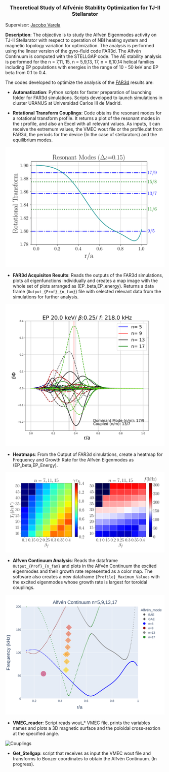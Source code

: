 <h3 align="center"> Theoretical Study of Alfvénic Stability Optimization for TJ-II Stellarator </h3> 

Supervisor: [Jacobo Varela](https://www.researchgate.net/profile/Jacobo-Varela)

**Description**: The objective is to study the Alfvén Eigenmodes activity on TJ-II Stellarator with respect to operation of NBI heating system and magnetic topology variation for optimization. The analysis is performed using the linear version of the gyro-fluid code FAR3d. The Alfvén Continuum is computed with the STELLGAP code. The AE stability analysis is performed
for the n = 7,11, 15, n = 5,9,13, 17, n = 6,10,14 helical families including EP populations with energies in the range of 10 - 50 keV and EP beta from 0.1 to
0.4.


The codes developed to optimize the analysis of the [FAR3d](https://e-archivo.uc3m.es/bitstream/handle/10016/34630/Noninear_NF_2021.pdf?sequence=1) results are:

* **Automatization**: Python scripts for faster preparation of launching folder for FAR3d simulations. Scripts developed to launch simulations in cluster URANUS at Universidad Carlos III de Madrid.

* **Rotational Transform Couplings**: Code obtains the resonant modes for a rotational transform profile. It returns a plot of the resonant modes in the $\iota$ profile, and also an Excel with all relevant values. As inputs, it can receive the extremum values, the VMEC wout file or the profile.dat from FAR3d, the periods for the device (In the case of stellarators) and the equilibrium modes. 

<p align="center">
  
![Couplings](/Resonant_modes/Examples/delta_iota_0.15_Resonant.png "Example for a 4 period stellarator with high shear.")
  
</p>

* **FAR3d Acquisiton Results**: Reads the outputs of the FAR3d simulations, plots all eigenfunctions individually and creates a map image with the whole set of plots arranged as (EP_beta,EP_energy). Returns a data frame (`Output_{Prof}_{n_fam}`) file with selected relevant data from the simulations for further analysis.

<p align="center">
  
![Couplings](/FAR3d_Acquisition_Results/Examples/20.0_0.25.png)
  
</p>

* **Heatmaps**: From the Output of FAR3d simulations, create a heatmap for Frequency and Growth Rate for the Alfvén Eigenmodes as                                      (EP_beta,EP_Energy).
 
<p align="center">
  
![Couplings](/Heatmaps/Heatmaps_(n=3_7_11_15).png)
  
</p>

* **Alfven Continuum Analysis**: Reads the dataframe `Output_{Prof}_{n_fam}` and plots in the Alfvén Continuum the excited eigenmodes and their growth rate represented as a color map. The software also creates a new dataframe `{Profile}_Maximum_Values` with the excited eigenmodes whose growth rate is largest for toroidal couplings. 

<p align="center">
  
![Couplings](Data_Analysis/1.%20Experimental%20Profile/Examples/n=5,9,13,17_Contiuum.png "Example for Alfvén Continuumw with AE activity found in FAR3d simulations.")
  
</p>

* **VMEC_reader**: Script reads wout_* VMEC file, prints the variables names and plots a 3D magnetic surface and the poloidal cross-sextion at the specified angle. 

<p align="center">
  
![Couplings](/VMEC_reader/TJ-II_new_Magnetic_Surface.gif "")
  
</p>

* **Get_Stellgap**: script that receives as input the VMEC wout file and transforms to Boozer coordinates to obtain the Alfvén Continuum. (In progress).

<p align="center">
  

  
</p>

